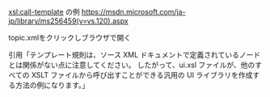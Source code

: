 <xsl:call-template> の例
https://msdn.microsoft.com/ja-jp/library/ms256459(v=vs.120).aspx

topic.xmlをクリックしブラウザで開く

引用「テンプレート規則は、ソース XML ドキュメントで定義されているノードとは関係がない点に注意してください。 したがって、ui.xsl ファイルが、他のすべての XSLT ファイルから呼び出すことができる汎用の UI ライブラリを作成する方法の例になります。」